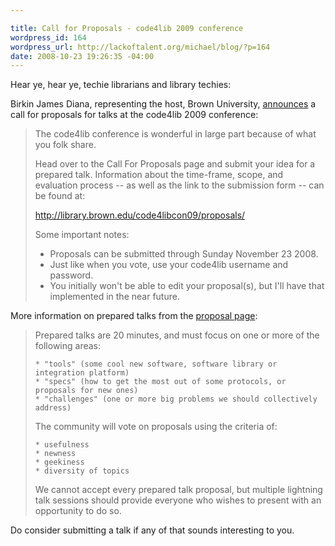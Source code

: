 ```yaml
--- 

title: Call for Proposals - code4lib 2009 conference
wordpress_id: 164
wordpress_url: http://lackoftalent.org/michael/blog/?p=164
date: 2008-10-23 19:26:35 -04:00
---
```

Hear ye, hear ye, techie librarians and library techies:

Birkin James Diana, representing the host, Brown University, <a href="http://www.mail-archive.com/code4lib@listserv.nd.edu/msg04087.html" target="_blank">announces</a> a call for proposals for talks at the code4lib 2009 conference:

<blockquote>The code4lib conference is wonderful in large part because of what you folk share.

Head over to the Call For Proposals page and submit your idea for a prepared talk. Information about the time-frame, scope, and evaluation process -- as well as the link to the submission form -- can be found at:

http://library.brown.edu/code4libcon09/proposals/

Some important notes:
- Proposals can be submitted through Sunday November 23 2008.
- Just like when you vote, use your code4lib username and password.
- You initially won't be able to edit your proposal(s), but I'll have that implemented in the near future.
</blockquote>

More information on prepared talks from the <a href="http://library.brown.edu/code4libcon09/proposals/info/" target="_blank">proposal page</a>:

<blockquote>
Prepared talks are 20 minutes, and must focus on one or more of the following areas:

    * "tools" (some cool new software, software library or integration platform)
    * "specs" (how to get the most out of some protocols, or proposals for new ones)
    * "challenges" (one or more big problems we should collectively address)

The community will vote on proposals using the criteria of:

    * usefulness
    * newness
    * geekiness
    * diversity of topics

We cannot accept every prepared talk proposal, but multiple lightning talk sessions should provide everyone who wishes to present with an opportunity to do so.</blockquote>

Do consider submitting a talk if any of that sounds interesting to you. 
